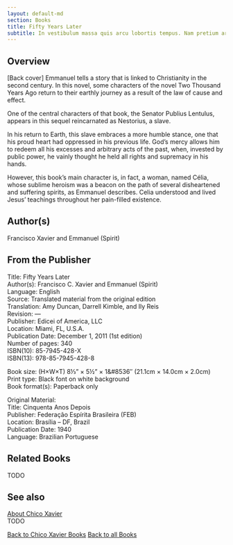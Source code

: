 ```yaml
---
layout: default-md
section: Books
title: Fifty Years Later
subtitle: In vestibulum massa quis arcu lobortis tempus. Nam pretium arcu in odio vulputate luctus.
---
```


## Overview
[Back cover] Emmanuel tells a story that is linked to Christianity in the second century. In this novel, some characters of the novel Two Thousand Years Ago return to their earthly journey as a result of the law of cause and effect.

One of the central characters of that book, the Senator Publius Lentulus, appears in this sequel reincarnated as Nestorius, a slave.

In his return to Earth, this slave embraces a more humble stance, one that his proud heart had oppressed in his previous life. God’s mercy allows him to redeem all his excesses and arbitrary acts of the past, when, invested by public power, he vainly thought he held all rights and supremacy in his hands.

However, this book’s main character is, in fact, a woman, named Célia, whose sublime heroism was a beacon on the path of several disheartened and suffering spirits, as Emmanuel describes. Celia understood and lived Jesus’ teachings throughout her pain-filled existence.

## Author(s)
Francisco Xavier and Emmanuel (Spirit)

## From the Publisher
Title: 	Fifty Years Later  
Author(s): 	Francisco C. Xavier and Emmanuel (Spirit)  
Language: 	English  
Source: 	Translated material from the original edition  
Translation: 	Amy Duncan, Darrell Kimble, and Ily Reis  
Revision: 	—  
Publisher: 	Edicei of America, LLC  
Location: 	Miami, FL, U.S.A.  
Publication Date: 	December 1, 2011 (1st edition)  
Number of pages: 	340  
ISBN(10): 	85-7945-428-X  
ISBN(13): 	978-85-7945-428-8  
  
Book size: (H×W×T) 	8⅓” × 5½” × 1&#8536″ (21.1cm × 14.0cm × 2.0cm)  
Print type: 	Black font on white background  
Book format(s): 	Paperback only  
  
Original Material: 	  
Title: 	Cinquenta Anos Depois  
Publisher: 	Federação Espírita Brasileira (FEB)  
Location: 	Brasília – DF, Brazil  
Publication Date: 	1940  
Language: 	Brazilian Portuguese  

## Related Books
TODO

## See also
[About Chico Xavier](/profile/chico-xavier)  
TODO


<a href="/books/chico-xavier" class="button">Back to Chico Xavier Books</a>
<a href="/books" class="button">Back to all Books</a>

